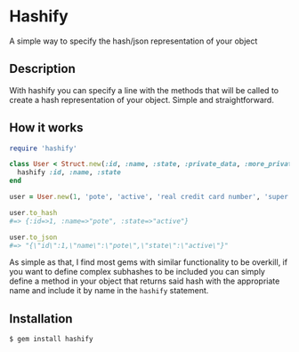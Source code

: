 # Hashify

A simple way to specify the hash/json representation of your object

## Description

With hashify you can specify a line with the methods that will be called to
create a hash representation of your object. Simple and straightforward.

## How it works

```ruby
require 'hashify'

class User < Struct.new(:id, :name, :state, :private_data, :more_private_data)
  hashify :id, :name, :state
end

user = User.new(1, 'pote', 'active', 'real credit card number', 'super secret token')

user.to_hash
#=> {:id=>1, :name=>"pote", :state=>"active"}

user.to_json
#=> "{\"id\":1,\"name\":\"pote\",\"state\":\"active\"}"
```

As simple as that, I find most gems with similar functionality to be overkill, if you want to define complex subhashes to be included you can simply define a method in your object that returns said hash with the appropriate name and include it by name in the `hashify` statement.

## Installation

```
$ gem install hashify
```
